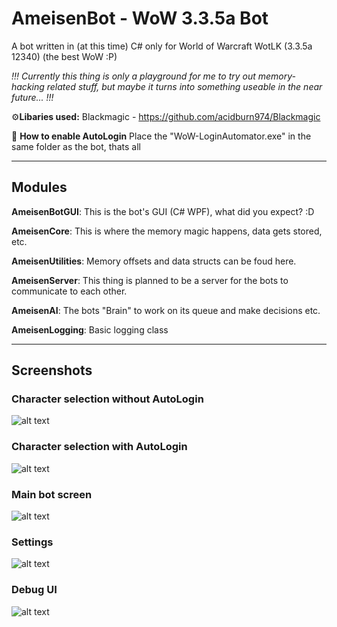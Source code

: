 # AmeisenBot - WoW 3.3.5a Bot

A bot written in (at this time) C# only for World of Warcraft WotLK (3.3.5a 12340) (the best WoW :P)

*!!! Currently this thing is only a playground for me to try out memory-hacking related stuff, but maybe it turns into something useable in the near future... !!!*

⚙️**Libaries used:** Blackmagic - https://github.com/acidburn974/Blackmagic

🌵 **How to enable AutoLogin**
Place the "WoW-LoginAutomator.exe" in the same folder as the bot, thats all

---
## Modules

**AmeisenBotGUI**: This is the bot's GUI (C# WPF), what did you expect? :D

**AmeisenCore**: This is where the memory magic happens, data gets stored, etc.

**AmeisenUtilities**: Memory offsets and data structs can be foud here.

**AmeisenServer**: This thing is planned to be a server for the bots to communicate to each other.

**AmeisenAI**: The bots "Brain" to work on its queue and make decisions etc.

**AmeisenLogging**: Basic logging class

---
## Screenshots

### Character selection without AutoLogin

![alt text](https://github.com/Jnnshschl/WoW-3.3.5a-Bot/blob/master/images/charselect.PNG?raw=true "Character selection")

### Character selection with AutoLogin

![alt text](https://github.com/Jnnshschl/WoW-3.3.5a-Bot/blob/master/images/charselect_auto.PNG?raw=true "Character selection Autologin")

### Main bot screen

![alt text](https://github.com/Jnnshschl/WoW-3.3.5a-Bot/blob/master/images/mainscreen.PNG?raw=true "Mainscreen")

### Settings

![alt text](https://github.com/Jnnshschl/WoW-3.3.5a-Bot/blob/master/images/settings.PNG?raw=true "Settings")

### Debug UI

![alt text](https://github.com/Jnnshschl/WoW-3.3.5a-Bot/blob/master/images/debug.PNG?raw=true "Debug GUI")

